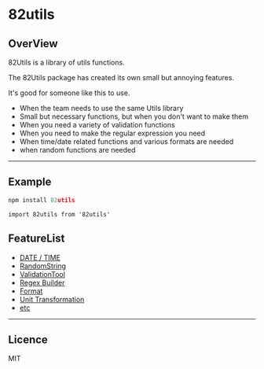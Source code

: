 # 82utils

## OverView
82Utils is a library of utils functions.

The 82Utils package has created its own small but annoying features.

It's good for someone like this to use.
- When the team needs to use the same Utils library
- Small but necessary functions, but when you don't want to make them
- When you need a variety of validation functions
- When you need to make the regular expression you need
- When time/date related functions and various formats are needed
- when random functions are needed
---

## Example
```js
npm install 82utils
```
```
import 82utils from '82utils'
```
## FeatureList
- [DATE / TIME](docs/dateTime.md)
- [RandomString](docs/randomString.md)
- [ValidationTool](docs/validation.md)
- [Regex Builder](docs/regexBuilder.md)
- [Format](docs/format.md)
- [Unit Transformation](docs/unitTramsformation.md)
- [etc](docs/etc.md)
---
## Licence
MIT